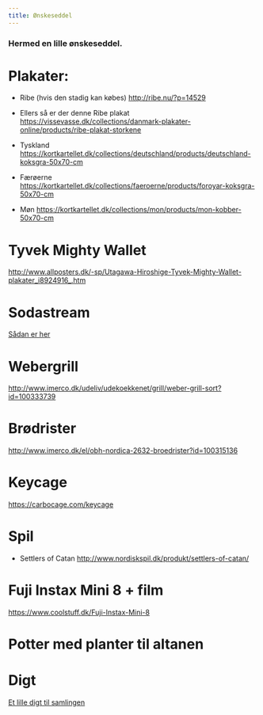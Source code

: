 ```yaml
---
title: Ønskeseddel
---
```

### Hermed en lille ønskeseddel.


# Plakater: 

- Ribe (hvis den stadig kan købes)
http://ribe.nu/?p=14529

- Ellers så er der denne Ribe plakat
https://vissevasse.dk/collections/danmark-plakater-online/products/ribe-plakat-storkene

- Tyskland
https://kortkartellet.dk/collections/deutschland/products/deutschland-koksgra-50x70-cm

- Færøerne
https://kortkartellet.dk/collections/faeroerne/products/foroyar-koksgra-50x70-cm

- Møn
https://kortkartellet.dk/collections/mon/products/mon-kobber-50x70-cm


# Tyvek Mighty Wallet
http://www.allposters.dk/-sp/Utagawa-Hiroshige-Tyvek-Mighty-Wallet-plakater_i8924916_.htm

# Sodastream
[Sådan er her](https://www.elgiganten.dk/product/husholdning/sodastream/S1012101775/sodastream-jet-sodavandsmaskine-sort-solv?scid=SEM4&scid=EXT_SEM_SHOPPING_IP&gclid=CjwKEAjwrMzHBRDW3saA88aT80MSJACbvo1Tj3rpaPXMwXXB9rQK0_vkfiMLnV3ia6Jt4oYOzfWSQBoCbqHw_wcB)

# Webergrill
http://www.imerco.dk/udeliv/udekoekkenet/grill/weber-grill-sort?id=100333739

# Brødrister
http://www.imerco.dk/el/obh-nordica-2632-broedrister?id=100315136

# Keycage
https://carbocage.com/keycage

# Spil
- Settlers of Catan
http://www.nordiskspil.dk/produkt/settlers-of-catan/

# Fuji Instax Mini 8 + film 
https://www.coolstuff.dk/Fuji-Instax-Mini-8

# Potter med planter til altanen



# Digt
[Et lille digt til samlingen](http://rim.wunsch.dk)
